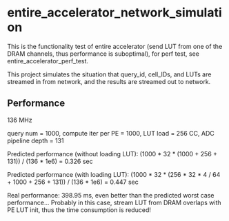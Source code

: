 # entire_accelerator_network_simulation

This is the functionality test of entire accelerator (send LUT from one of the DRAM channels, thus performance is suboptimal), for perf test, see entire_accelerator_perf_test. 

This project simulates the situation that query_id, cell_IDs, and LUTs are streamed in from network, and the results are streamed out to network.

## Performance

136 MHz 

query num = 1000, compute iter per PE = 1000, LUT load = 256 CC, ADC pipeline depth = 131

Predicted performance (without loading LUT): (1000 * 32 * (1000 + 256 + 131)) / (136 * 1e6) = 0.326 sec

Predicted performance (with loading LUT): (1000 * 32 * (256 * 32 * 4 / 64 + 1000 + 256 + 131)) / (136 * 1e6) = 0.447 sec

Real performance: 398.95 ms, even better than the predicted worst case performance... Probably in this case, stream LUT from DRAM overlaps with PE LUT init, thus the time consumption is reduced!